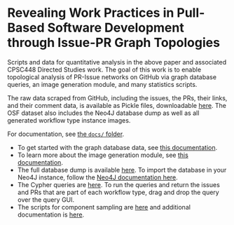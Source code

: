 # Revealing Work Practices in Pull-Based Software Development through Issue-PR Graph Topologies

Scripts and data for quantitative analysis in the above paper and associated CPSC448 Directed Studies work. The goal of this work is to enable topological analysis of PR-Issue networks on GitHub via graph database queries, an image generation module, and many statistics scripts.

The raw data scraped from GitHub, including the issues, the PRs, their links, and their comment data, is available as Pickle files, downloadable [here](https://osf.io/29aev/). The OSF dataset also includes the Neo4J database dump as well as all generated workflow type instance images.

For documentation, see [the `docs/` folder](./docs/).

- To get started with the graph database data, see [this documentation](./docs/Neo4J.md).
- To learn more about the image generation module, see [this documentation](./docs/Generating-Topology-Images.md).
- The full database dump is available [here](https://osf.io/3kexy). To import the database in your Neo4J instance, follow the [Neo4J documentation here](https://neo4j.com/docs/aura/auradb/importing/import-database/).
- The Cypher queries are [here](./cypher_scripts/). To run the queries and return the issues and PRs that are part of each workflow type, drag and drop the query over the query GUI.
- The scripts for component sampling are [here](./pipeline/) and additional documentation is [here](https://docs.google.com/document/d/1MWDp3d1xirGBRDDQPGLe2bq1639bEWLQTMzbUCWDdOo/view#heading=h.9q8lgk5wlfct).
